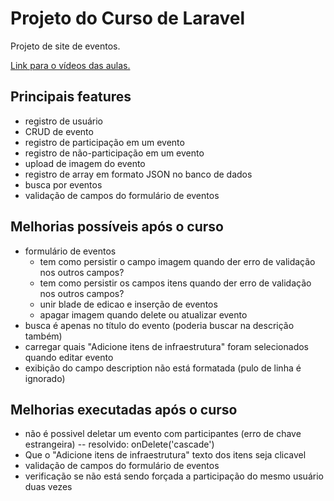 # Projeto do Curso de Laravel

Projeto de site de eventos.

[Link para o vídeos das aulas.](https://www.youtube.com/watch?v=qH7rsZBENJo&list=PLnDvRpP8BnewYKI1n2chQrrR4EYiJKbUG&index=1)

## Principais features

- registro de usuário
- CRUD de evento
- registro de participação em um evento
- registro de não-participação em um evento
- upload de imagem do evento
- registro de array em formato JSON no banco de dados
- busca por eventos
- validação de campos do formulário de eventos

## Melhorias possíveis após o curso

- formulário de eventos
  - tem como persistir o campo imagem quando der erro de validação nos outros campos?
  - tem como persistir os campos itens quando der erro de validação nos outros campos?
  - unir blade de edicao e inserção de eventos
  - apagar imagem quando delete ou atualizar evento
- busca é apenas no título do evento (poderia buscar na descrição também)
- carregar quais "Adicione itens de infraestrutura" foram selecionados quando editar evento
- exibição do campo description não está formatada (pulo de linha é ignorado)

## Melhorias executadas após o curso

- não é possivel deletar um evento com participantes (erro de chave estrangeira) -- resolvido: onDelete('cascade')
- Que o "Adicione itens de infraestrutura" texto dos itens seja clicavel
- validação de campos do formulário de eventos
- verificação se não está sendo forçada a participação do mesmo usuário duas vezes



